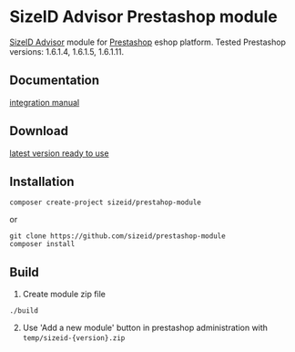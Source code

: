 # SizeID Advisor Prestashop module

[SizeID Advisor](http://demo.sizeid.com/advisor.products/) module for [Prestashop](https://www.prestashop.com/) eshop platform. Tested Prestashop versions: 1.6.1.4, 1.6.1.5, 1.6.1.11. 

## Documentation

[integration manual](http://developers.sizeid.com/data/prestashop/manual-latest.pdf)

## Download

[latest version ready to use](http://developers.sizeid.com/data/prestashop/sizeid-latest.zip)

## Installation

```
composer create-project sizeid/prestahop-module
```
or
```
git clone https://github.com/sizeid/prestashop-module
composer install
```

## Build

1. Create module zip file
```
./build
```
2. Use 'Add a new module' button in prestashop administration with `temp/sizeid-{version}.zip`

